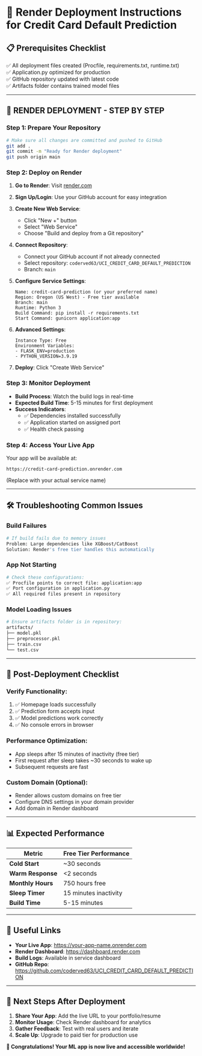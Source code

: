 # 🚀 Render Deployment Instructions for Credit Card Default Prediction

## 📋 Prerequisites Checklist
✅ All deployment files created (Procfile, requirements.txt, runtime.txt)  
✅ Application.py optimized for production  
✅ GitHub repository updated with latest code  
✅ Artifacts folder contains trained model files  

---

## 🎯 **RENDER DEPLOYMENT - STEP BY STEP**

### **Step 1: Prepare Your Repository** 
```bash
# Make sure all changes are committed and pushed to GitHub
git add .
git commit -m "Ready for Render deployment"
git push origin main
```

### **Step 2: Deploy on Render**

1. **Go to Render**: Visit [render.com](https://render.com)

2. **Sign Up/Login**: Use your GitHub account for easy integration

3. **Create New Web Service**:
   - Click "New +" button
   - Select "Web Service"
   - Choose "Build and deploy from a Git repository"

4. **Connect Repository**:
   - Connect your GitHub account if not already connected
   - Select repository: `coderved63/UCI_CREDIT_CARD_DEFAULT_PREDICTION`
   - Branch: `main`

5. **Configure Service Settings**:
   ```
   Name: credit-card-prediction (or your preferred name)
   Region: Oregon (US West) - Free tier available
   Branch: main
   Runtime: Python 3
   Build Command: pip install -r requirements.txt
   Start Command: gunicorn application:app
   ```

6. **Advanced Settings**:
   ```
   Instance Type: Free
   Environment Variables:
   - FLASK_ENV=production
   - PYTHON_VERSION=3.9.19
   ```

7. **Deploy**: Click "Create Web Service"

### **Step 3: Monitor Deployment**

- **Build Process**: Watch the build logs in real-time
- **Expected Build Time**: 5-15 minutes for first deployment
- **Success Indicators**: 
  - ✅ Dependencies installed successfully
  - ✅ Application started on assigned port
  - ✅ Health check passing

### **Step 4: Access Your Live App**

Your app will be available at:
```
https://credit-card-prediction.onrender.com
```
(Replace with your actual service name)

---

## 🛠️ **Troubleshooting Common Issues**

### **Build Failures**
```bash
# If build fails due to memory issues
Problem: Large dependencies like XGBoost/CatBoost
Solution: Render's free tier handles this automatically
```

### **App Not Starting**
```bash
# Check these configurations:
✅ Procfile points to correct file: application:app
✅ Port configuration in application.py
✅ All required files present in repository
```

### **Model Loading Issues**
```bash
# Ensure artifacts folder is in repository:
artifacts/
├── model.pkl
├── preprocessor.pkl
├── train.csv
└── test.csv
```

---

## 🎉 **Post-Deployment Checklist**

### **Verify Functionality**:
1. ✅ Homepage loads successfully
2. ✅ Prediction form accepts input
3. ✅ Model predictions work correctly
4. ✅ No console errors in browser

### **Performance Optimization**:
- App sleeps after 15 minutes of inactivity (free tier)
- First request after sleep takes ~30 seconds to wake up
- Subsequent requests are fast

### **Custom Domain** (Optional):
- Render allows custom domains on free tier
- Configure DNS settings in your domain provider
- Add domain in Render dashboard

---

## 📊 **Expected Performance**

| Metric | Free Tier Performance |
|--------|----------------------|
| **Cold Start** | ~30 seconds |
| **Warm Response** | <2 seconds |
| **Monthly Hours** | 750 hours free |
| **Sleep Timer** | 15 minutes inactivity |
| **Build Time** | 5-15 minutes |

---

## 🔗 **Useful Links**

- **Your Live App**: https://your-app-name.onrender.com
- **Render Dashboard**: https://dashboard.render.com
- **Build Logs**: Available in service dashboard
- **GitHub Repo**: https://github.com/coderved63/UCI_CREDIT_CARD_DEFAULT_PREDICTION

---

## 🚀 **Next Steps After Deployment**

1. **Share Your App**: Add the live URL to your portfolio/resume
2. **Monitor Usage**: Check Render dashboard for analytics  
3. **Gather Feedback**: Test with real users and iterate
4. **Scale Up**: Upgrade to paid tier for production use

**🎉 Congratulations! Your ML app is now live and accessible worldwide!**